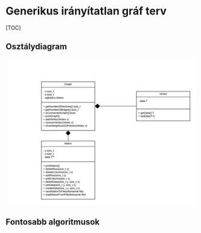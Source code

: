 # Generikus irányítatlan gráf terv

[TOC]

## Osztálydiagram

![UMLv1](./pics/UMLv1.png)

## Fontosabb algoritmusok

